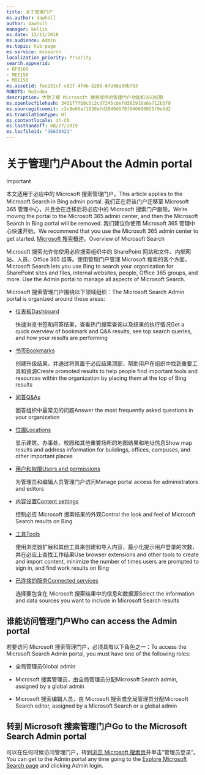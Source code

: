 ```yaml
---
title: 关于管理门户
ms.author: dawholl
author: dawholl
manager: kellis
ms.date: 12/11/2018
ms.audience: Admin
ms.topic: hub-page
ms.service: mssearch
localization_priority: Priority
search.appverid:
- BFB160
- MET150
- MOE150
ms.assetid: fee131cf-c82f-4f4b-b288-6fa98a99b793
ROBOTS: NoIndex
description: 大致了解 Microsoft 搜索提供的管理门户功能和访问权限
ms.openlocfilehash: 3451f7fb8c5c2cd7245cdefd362910a8a712b3f8
ms.sourcegitcommit: c2c9e66af1038efd2849d578f846680851f9e5d2
ms.translationtype: HT
ms.contentlocale: zh-CN
ms.lasthandoff: 08/27/2019
ms.locfileid: "36639421"
---
```

# <a name="about-the-admin-portal"></a><span data-ttu-id="2dd0d-103">关于管理门户</span><span class="sxs-lookup"><span data-stu-id="2dd0d-103">About the Admin portal</span></span>

> [!IMPORTANT]
> <span data-ttu-id="2dd0d-104">本文适用于必应中的 Microsoft 搜索管理门户。</span><span class="sxs-lookup"><span data-stu-id="2dd0d-104">This article applies to the Microsoft Search in Bing admin portal.</span></span> <span data-ttu-id="2dd0d-105">我们正在将该门户迁移至 Microsoft 365 管理中心，并且会在迁移后将必应中的 Microsoft 搜索门户删除。</span><span class="sxs-lookup"><span data-stu-id="2dd0d-105">We’re moving the portal to the Microsoft 365 admin center, and then the Microsoft Search in Bing portal will be removed.</span></span> <span data-ttu-id="2dd0d-106">我们建议你使用 Microsoft 365 管理中心快速开始。</span><span class="sxs-lookup"><span data-stu-id="2dd0d-106">We recommend that you use the Microsoft 365 admin center to get started.</span></span> <span data-ttu-id="2dd0d-107">[Microsoft 搜索概述](overview-microsoft-search.md)。</span><span class="sxs-lookup"><span data-stu-id="2dd0d-107">Overview of Microsoft Search</span></span>

    
<span data-ttu-id="2dd0d-p102">Microsoft 搜索允许你使用必应搜索组织中的 SharePoint 网站和文件、内部网站、人员、Office 365 组等。使用管理门户管理 Microsoft 搜索的各个方面。</span><span class="sxs-lookup"><span data-stu-id="2dd0d-p102">Microsoft Search lets you use Bing to search your organization for SharePoint sites and files, internal websites, people, Office 365 groups, and more. Use the Admin portal to manage all aspects of Microsoft Search.</span></span>
  
<span data-ttu-id="2dd0d-110">Microsoft 搜索管理门户围绕以下领域组织：</span><span class="sxs-lookup"><span data-stu-id="2dd0d-110">The Microsoft Search Admin portal is organized around these areas:</span></span>
  
- [<span data-ttu-id="2dd0d-111">仪表板</span><span class="sxs-lookup"><span data-stu-id="2dd0d-111">Dashboard</span></span>](get-insights.md)
    
    <span data-ttu-id="2dd0d-112">快速浏览书签和问答结果，查看热门搜索查询以及结果的执行情况</span><span class="sxs-lookup"><span data-stu-id="2dd0d-112">Get a quick overview of bookmark and Q&A results, see top search queries, and how your results are performing</span></span>
    
- [<span data-ttu-id="2dd0d-113">书签</span><span class="sxs-lookup"><span data-stu-id="2dd0d-113">Bookmarks</span></span>](create-and-manage-bookmarks.md)
    
    <span data-ttu-id="2dd0d-114">创建升级结果，并通过将其置于必应结果顶部，帮助用户在组织中找到重要工具和资源</span><span class="sxs-lookup"><span data-stu-id="2dd0d-114">Create promoted results to help people find important tools and resources within the organization by placing them at the top of Bing results</span></span>
    
- [<span data-ttu-id="2dd0d-115">问答</span><span class="sxs-lookup"><span data-stu-id="2dd0d-115">Q&As</span></span>](create-and-manage-qas.md)
    
    <span data-ttu-id="2dd0d-116">回答组织中最常见的问题</span><span class="sxs-lookup"><span data-stu-id="2dd0d-116">Answer the most frequently asked questions in your organization</span></span>
    
- [<span data-ttu-id="2dd0d-117">位置</span><span class="sxs-lookup"><span data-stu-id="2dd0d-117">Locations</span></span>](add-a-location.md)
    
    <span data-ttu-id="2dd0d-118">显示建筑、办事处、校园和其他重要场所的地图结果和地址信息</span><span class="sxs-lookup"><span data-stu-id="2dd0d-118">Show map results and address information for buildings, offices, campuses, and other important places</span></span>
    
- [<span data-ttu-id="2dd0d-119">用户和权限</span><span class="sxs-lookup"><span data-stu-id="2dd0d-119">Users and permissions</span></span>](add-users.md)
    
    <span data-ttu-id="2dd0d-120">为管理员和编辑人员管理门户访问</span><span class="sxs-lookup"><span data-stu-id="2dd0d-120">Manage portal access for administrators and editors</span></span>
    
- [<span data-ttu-id="2dd0d-121">内容设置</span><span class="sxs-lookup"><span data-stu-id="2dd0d-121">Content settings</span></span>](content-settings.md)
    
    <span data-ttu-id="2dd0d-122">控制必应 Microsoft 搜索结果的外观</span><span class="sxs-lookup"><span data-stu-id="2dd0d-122">Control the look and feel of Microsoft Search results on Bing</span></span>
    
- [<span data-ttu-id="2dd0d-123">工具</span><span class="sxs-lookup"><span data-stu-id="2dd0d-123">Tools</span></span>](admin-portal-tools.md)
    
    <span data-ttu-id="2dd0d-124">使用浏览器扩展和其他工具来创建和导入内容，最小化提示用户登录的次数，并在必应上查找工作结果</span><span class="sxs-lookup"><span data-stu-id="2dd0d-124">Use browser extensions and other tools to create and import content, minimize the number of times users are prompted to sign in, and find work results on Bing</span></span>
    
- [<span data-ttu-id="2dd0d-125">已连接的服务</span><span class="sxs-lookup"><span data-stu-id="2dd0d-125">Connected services</span></span>](connected-services.md)
    
    <span data-ttu-id="2dd0d-126">选择要包含在 Microsoft 搜索结果中的信息和数据源</span><span class="sxs-lookup"><span data-stu-id="2dd0d-126">Select the information and data sources you want to include in Microsoft Search results</span></span>
    
## <a name="who-can-access-the-admin-portal"></a><span data-ttu-id="2dd0d-127">谁能访问管理门户</span><span class="sxs-lookup"><span data-stu-id="2dd0d-127">Who can access the Admin portal</span></span>

<span data-ttu-id="2dd0d-128">若要访问 Microsoft 搜索管理门户，必须具有以下角色之一：</span><span class="sxs-lookup"><span data-stu-id="2dd0d-128">To access the Microsoft Search Admin portal, you must have one of the following roles:</span></span>
  
- <span data-ttu-id="2dd0d-129">全局管理员</span><span class="sxs-lookup"><span data-stu-id="2dd0d-129">Global admin</span></span>
    
- <span data-ttu-id="2dd0d-130">Microsoft 搜索管理员，由全局管理员分配</span><span class="sxs-lookup"><span data-stu-id="2dd0d-130">Microsoft Search admin, assigned by a global admin</span></span>
    
- <span data-ttu-id="2dd0d-131">Microsoft 搜索编辑人员，由 Microsoft 搜索或全局管理员分配</span><span class="sxs-lookup"><span data-stu-id="2dd0d-131">Microsoft Search editor, assigned by a Microsoft Search or a global admin</span></span>
    
## <a name="go-to-the-microsoft-search-admin-portal"></a><span data-ttu-id="2dd0d-132">转到 Microsoft 搜索管理门户</span><span class="sxs-lookup"><span data-stu-id="2dd0d-132">Go to the Microsoft Search Admin portal</span></span>

<span data-ttu-id="2dd0d-133">可以在任何时候访问管理门户，转到[浏览 Microsoft 搜索页](https://www.bing.com/business/explore)并单击“管理员登录”。</span><span class="sxs-lookup"><span data-stu-id="2dd0d-133">You can get to the Admin portal any time going to the [Explore Microsoft Search page](https://www.bing.com/business/explore) and clicking Admin login.</span></span> 